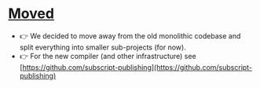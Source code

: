 # [Moved](https://github.com/subscript-publishing)

* 👉 We decided to move away from the old monolithic codebase and split everything into smaller sub-projects (for now).
* 👉 For the new compiler (and other infrastructure) see [https://github.com/subscript-publishing](https://github.com/subscript-publishing)